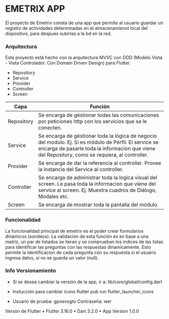 # EMETRIX APP
El proyecto de Emetrix consta de una app que permite al usuario guardar un registro de actividades determinadas en el almacenamienot local del dispositivo, para despues 
subirlas a la bd en la red. 

### Arquitectura

Este proyecto está hecho con la arquitectura MVVC con DDD (Modelo Vista - Vista Controlador. Con Domain Driven Design) para Flutter.

- Repository
- Service
- Provider
- Controller
- Screen

| Capa | Función |
| ------ | ------ |
| Repository | Se encarga de géstionar todas las comunicaciones por peticiones http con los servicios que se le conecten. |
| Service | Se encarga de géstionar toda la lógica de negocio del modulo. Ej. Si es módulo de Pérfil. El service se encarga de pasarle toda la informacion que viene del Repository, como se requiera, al controller.
| Provider | Se encarga de dar la referencia al controller. Provee la instancia del Service al controller.|
| Controller | Se encarga de administrar toda la logica visual del screen. Le pasa toda la informacion que viene del service al screen. Ej. Muestra cuadros de Diálogo, Modales etc. |
| Screen | Se encarga de mostrar toda la pantalla del módulo.  |

### Funcionalidad

La funcionalidad principal de emetrix es el poder crear formularios dinámicos (sondeos). La validación de esta función es en base a una matríz, un par de listados se iteran y se comprueban los indices de las listas para identificar las preguntas con las respuestas dinamicamente. Esto permite la identificacion de cada pregunta con su respuesta si el usuario ingresa datos, si no se guarda un valor (null). 


### Info Versionamiento

- Si se desea cambiar la versión de la app, ir a:
lib/core/global/config.dart

- Instucción para cambiar ícono
flutter pub run flutter_launcher_icons

- Usuario de prueba: gpoevogto
Contraseña: wer


 Versón de Flutter
• Flutter 3.16.0
• Dart 3.2.0 
• App Version 1.0.0